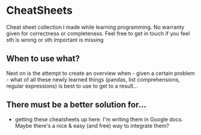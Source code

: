 # CheatSheets
Cheat sheet collection I made while learning programming. No warranty given for correctness or completeness. Feel free to get in touch if you feel sth is wrong or sth important is missing

## When to use what?
Next on is the attempt to create an overview when - given a certain problem - what of all these newly learned things (pandas, list comprehensions, regular expressions) is best to use to get to a result...

## There must be a better solution for...
- getting these cheatsheets up here. I'm writing them in Google docs. Maybe there's a nice & easy (and free) way to integrate them?
